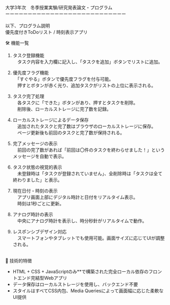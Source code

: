   大学3年次　冬季授業実験/研究発表論文・プログラム<br>
ーーーーーーーーーーーーーーーーーーーーーーーーーーー<br>
<br>
以下、プログラム説明<br>
優先度付きToDoリスト / 時刻表示アプリ<br>

🛠️ 機能一覧<br>

1. タスク登録機能<br>
   　タスク内容を入力欄に記入し、「タスクを追加」ボタンでリストに追加。<br>

2. 優先度フラグ機能<br>
   　「すぐやる」ボタンで優先度フラグを付与可能。<br>
   　押すとボタンが赤く光り、追加タスクがリストの上位に表示される。<br>

3. タスク完了処理<br>
   　各タスクに「できた」ボタンがあり、押すとタスクを削除。<br>
   　削除後、ローカルストレージに完了数を記録。<br>

4. ローカルストレージによるデータ保存<br>
   　追加されたタスクと完了数はブラウザのローカルストレージに保存。<br>
   　ページ更新後も前回のタスクと完了数が保持される。<br>

5. 完了メッセージの表示<br>
   　前回の完了数があれば「前回は〇件のタスクを終わらせました！」というメッセージを自動で表示。<br>

6. タスク状態の視覚的表示<br>
   　未登録時は「タスクが登録されていません」、全削除時は「タスクは全て終わりました」と表示。<br>

7. 現在日付・時刻の表示<br>
   　アプリ画面上部にデジタル時計と日付をリアルタイム表示。<br>
   　時刻は1秒ごとに更新。<br>

8. アナログ時計の表示<br>
   　中央にアナログ時計を表示し、時分秒針がリアルタイムで動作。<br>

9. レスポンシブデザイン対応<br>
   　スマートフォンやタブレットでも使用可能。画面サイズに応じてUIが調整される。<br>
<br>
🔧 技術的特徴<br>

* HTML + CSS + JavaScriptのみ**で構築された完全ローカル依存のフロントエンド完結型Webアプリ<br>
* データ保存はローカルストレージを使用し、バックエンド不要<br>
* スタイルはすべてCSS内包、Media Queriesによって画面幅に応じた柔軟なUI提供<br>

